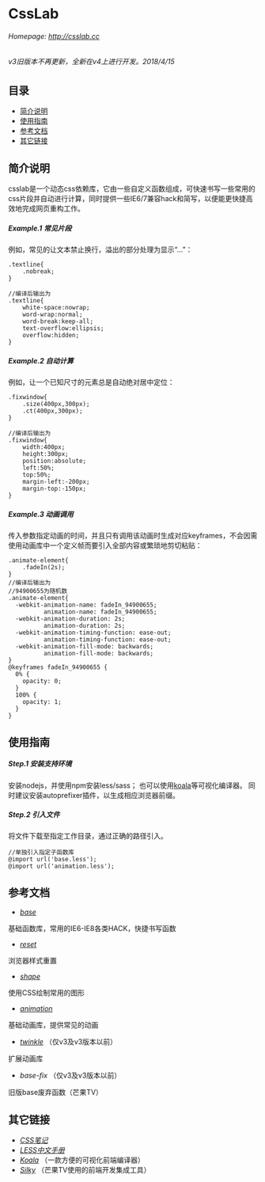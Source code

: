 # CssLab 
###### Homepage: <http://csslab.cc>
###### v3旧版本不再更新，全新在v4上进行开发。2018/4/15

## 目录
+ [简介说明](#intro)
+ [使用指南](#get-started)
+ [参考文档](#documentation)
+ [其它链接](#contribute)

## <a name="intro"></a> 简介说明
csslab是一个动态css依赖库，它由一些自定义函数组成，可快速书写一些常用的css片段并自动进行计算，同时提供一些IE6/7兼容hack和简写，以便能更快捷高效地完成网页重构工作。

##### Example.1 常见片段
例如，常见的让文本禁止换行，溢出的部分处理为显示“...”：
```less
.textline{
    .nobreak;
}

//编译后输出为
.textline{
    white-space:nowrap;
    word-wrap:normal;
    word-break:keep-all;
    text-overflow:ellipsis;
    overflow:hidden;
}
```

##### Example.2 自动计算
例如，让一个已知尺寸的元素总是自动绝对居中定位：
```less
.fixwindow{
    .size(400px,300px);
    .ct(400px,300px);
}

//编译后输出为
.fixwindow{
    width:400px;
    height:300px;
    position:absolute;
    left:50%;
    top:50%;
    margin-left:-200px;
    margin-top:-150px;
}
```

##### Example.3 动画调用
传入参数指定动画的时间，并且只有调用该动画时生成对应keyframes，不会因需使用动画库中一个定义帧而要引入全部内容或繁琐地剪切粘贴：
```less
.animate-element{
    .fadeIn(2s);
}
//编译后输出为
//94900655为随机数
.animate-element{
  -webkit-animation-name: fadeIn_94900655;
          animation-name: fadeIn_94900655;
  -webkit-animation-duration: 2s;
          animation-duration: 2s;
  -webkit-animation-timing-function: ease-out;
          animation-timing-function: ease-out;
  -webkit-animation-fill-mode: backwards;
          animation-fill-mode: backwards;
}
@keyframes fadeIn_94900655 {
  0% {
    opacity: 0;
  }
  100% {
    opacity: 1;
  }
}
```

## <a name="get-started"></a> 使用指南
##### Step.1 安装支持环境
安装nodejs，并使用npm安装less/sass；
也可以使用[koala](http://koala-app.com/index-zh.html)等可视化编译器。
同时建议安装autoprefixer插件，以生成相应浏览器前缀。

##### Step.2 引入文件
将文件下载至指定工作目录，通过正确的路径引入。
```less
//单独引入指定子函数库
@import url('base.less');
@import url('animation.less');
```

## <a name="documentation"></a> 参考文档
+ *[base](http://csslab.cc/index.html)* 

基础函数库，常用的IE6-IE8各类HACK，快捷书写函数
+ *[reset](http://csslab.cc/reset.html)* 

浏览器样式重置

+ *[shape](http://csslab.cc/shape.html)* 

使用CSS绘制常用的图形

+ *[animation](http://csslab.cc/animation.html)* 

基础动画库，提供常见的动画

+ *[twinkle](http://csslab.cc/twinkle.html)* （仅v3及v3版本以前）

扩展动画库

+ *base-fix* （仅v3及v3版本以前）

旧版base废弃函数（芒果TV）

## <a name="contribute"></a> 其它链接
+ *[CSS笔记](http://iruxu.com/notebook)*
+ *[LESS中文手册](http://less.bootcss.com/features/)*
+ *[Koala](http://koala-app.com/index-zh.html)* （一款方便的可视化前端编译器）
+ *[Silky](http://silky.wvv8oo.com)* （芒果TV使用的前端开发集成工具）
